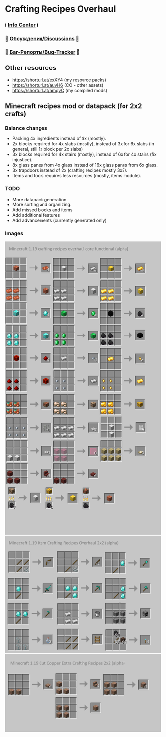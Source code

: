 # Crafting Recipes Overhaul

### ℹ️ [Info Center](https://github.com/hydra2s-info) ℹ️ 
### 💬 [Обсуждения/Discussions](https://github.com/hydra2s-info/about/discussions) 💬
### 🐞 [Баг-Репорты/Bug-Tracker](https://github.com/hydra2s-info/about/issues) 🐞

## Other resources

- https://shorturl.at/exXY4 (my resource packs)
- https://shorturl.at/auvH6 (CO - other assets)
- https://shorturl.at/amqyC (my compiled mods)

## Minecraft recipes mod or datapack (for 2x2 crafts)

### Balance changes

- Packing 4x ingredients instead of 9x (mostly).
- 2x blocks required for 4x slabs (mostly), instead of 3x for 6x slabs (in general, still 1x block per 2x slabs).
- 3x blocks required for 4x stairs (mostly), instead of 6x for 4x stairs (fix injustice).
- 8x glass panes from 4x glass instead of 16x glass panes from 6x glass.
- 3x trapdoors instead of 2x (crafting recipes mostly 3x2).
- Items and tools requires less resources (mostly, items module).

### TODO

- More datapack generation.
- More sorting and organizing.
- Add missed blocks and items
- Add additional features
- Add advancements (currently generated only)

### Images

<img src="images/CORE.png" alt="CORE" width="800"/><br/>
<img src="images/ITEMS.png" alt="ITEMS" width="800"/><br/>
<img src="images/COPPER.png" alt="COPPER" width="800"/><br/>
